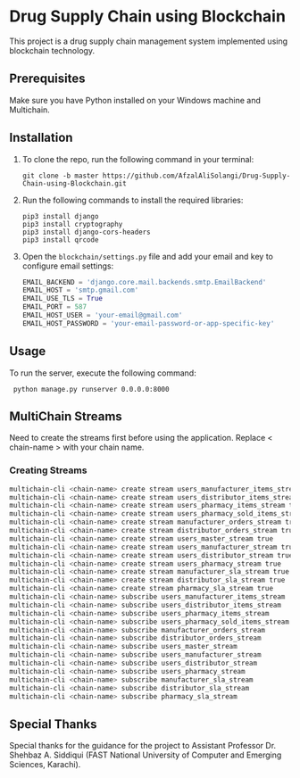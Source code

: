 # Drug Supply Chain using Blockchain

This project is a drug supply chain management system implemented using blockchain technology.

## Prerequisites

Make sure you have Python installed on your Windows machine and Multichain.

## Installation

1. To clone the repo, run the following command in your terminal:

    ```
    git clone -b master https://github.com/AfzalAliSolangi/Drug-Supply-Chain-using-Blockchain.git
    ```

2. Run the following commands to install the required libraries:

    ```
    pip3 install django
    pip3 install cryptography
    pip3 install django-cors-headers
    pip3 install qrcode
    ```
3. Open the `blockchain/settings.py` file and add your email and key to configure email settings:

    ```python
    EMAIL_BACKEND = 'django.core.mail.backends.smtp.EmailBackend'
    EMAIL_HOST = 'smtp.gmail.com'
    EMAIL_USE_TLS = True
    EMAIL_PORT = 587
    EMAIL_HOST_USER = 'your-email@gmail.com'
    EMAIL_HOST_PASSWORD = 'your-email-password-or-app-specific-key'
    ```
    
## Usage

To run the server, execute the following command:

   ```
    python manage.py runserver 0.0.0.0:8000
   ```

## MultiChain Streams
Need to create the streams first before using the application. Replace < chain-name > with your chain name.
### Creating Streams

```bash
multichain-cli <chain-name> create stream users_manufacturer_items_stream true
multichain-cli <chain-name> create stream users_distributor_items_stream true
multichain-cli <chain-name> create stream users_pharmacy_items_stream true
multichain-cli <chain-name> create stream users_pharmacy_sold_items_stream true
multichain-cli <chain-name> create stream manufacturer_orders_stream true
multichain-cli <chain-name> create stream distributor_orders_stream true
multichain-cli <chain-name> create stream users_master_stream true
multichain-cli <chain-name> create stream users_manufacturer_stream true
multichain-cli <chain-name> create stream users_distributor_stream true
multichain-cli <chain-name> create stream users_pharmacy_stream true
multichain-cli <chain-name> create stream manufacturer_sla_stream true
multichain-cli <chain-name> create stream distributor_sla_stream true
multichain-cli <chain-name> create stream pharmacy_sla_stream true
multichain-cli <chain-name> subscribe users_manufacturer_items_stream
multichain-cli <chain-name> subscribe users_distributor_items_stream
multichain-cli <chain-name> subscribe users_pharmacy_items_stream
multichain-cli <chain-name> subscribe users_pharmacy_sold_items_stream
multichain-cli <chain-name> subscribe manufacturer_orders_stream
multichain-cli <chain-name> subscribe distributor_orders_stream
multichain-cli <chain-name> subscribe users_master_stream
multichain-cli <chain-name> subscribe users_manufacturer_stream
multichain-cli <chain-name> subscribe users_distributor_stream
multichain-cli <chain-name> subscribe users_pharmacy_stream
multichain-cli <chain-name> subscribe manufacturer_sla_stream
multichain-cli <chain-name> subscribe distributor_sla_stream
multichain-cli <chain-name> subscribe pharmacy_sla_stream
```

## Special Thanks

Special thanks for the guidance for the project to Assistant Professor Dr. Shehbaz A. Siddiqui (FAST National University of Computer and Emerging Sciences, Karachi).

